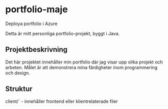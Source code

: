 # portfolio-maje
Deploya portfolio i Azure

Detta är mitt personliga portfolio-projekt, byggt i Java.

## Projektbeskrivning
Det här projektet innehåller min portfolio där jag visar upp olika projekt och arbeten. Målet är att demonstrera mina färdigheter inom programmering och design.

## Struktur
 client/` - innehåller frontend eller klientrelaterade filer
